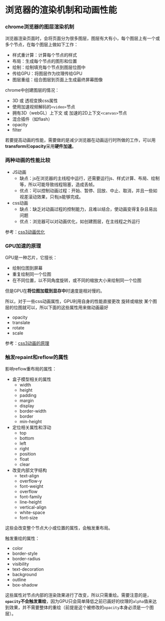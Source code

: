 # 浏览器的渲染机制和动画性能
### chrome浏览器的图层渲染机制
浏览器渲染页面时，会将页面分为很多图层，图层有大有小，每个图层上有一个或多个节点，在每个图层上做如下工作：
- 样式重计算：计算每个节点的样式
- 布局：生成每个节点的图形和位置
- 绘制：绘制填充每个节点到图层位图中
- 传给GPU：将图层作为纹理传给GPU
- 图层重组：组合图层到页面上生成最终屏幕图像

chrome中创建图层的情况：
- 3D 或 透视变换css属性
- 使用加速视频解码的`<video>`节点
- 拥有3D（webGL）上下文 或 加速的2D上下文`<canvas>`节点
- 混合插件（如flash）
- opacity
- filter

若要提高动画的性能，需要做的是减少浏览器在动画运行时所做的工作，可以用**transform**和**opacity**采用**硬件加速**。

### 两种动画的性能比较
- JS动画
  - 缺点：js在浏览器的主线程中运行，还需要运行js、样式计算、布局、绘制等，所以可能导致线程阻塞，造成丢帧。
  - 优点：可以控制动画过程：开始、暂停、回放、中止、取消，并且一些如 视差滚动效果，只有js能够完成。
- css动画
  - 缺点：缺乏对动画过程的控制能力，且难以结合，使动画变得复杂且易出问题
  - 优点：浏览器可以对动画优化，如创建图层，在主线程之外运行

参考：[css3动画优化](https://zhuanlan.zhihu.com/p/55454164)
### GPU加速的原理
GPU是一种芯片，它擅长：
- 绘制位图到屏幕
- 重复绘制同一个位图
- 在不同位置，以不同角度旋转，或不同的缩放大小来绘制同一个位图

但是GPU在**将位图加载到显存中**时速度是相对慢的。

所以，对于一些css动画属性，GPU利用自身的性能直接更改 旋转或缩放 某个图层的位图就可以，所以下面的这些属性用来做动画最好
- opacity
- translate 
- rotate
- scale

参考：[css3动画的原理](https://www.cnblogs.com/dhsz/p/6478501.html)
### 触发repaint和reflow的属性
影响reflow重布局的属性：
- 盒子模型相关的属性
  - width
  - height  
  - padding
  - margin
  - display
  - border-width
  - border  
  - min-height
- 定位相关属性和浮动
  - top
  - bottom
  - left
  - right
  - position  
  - float
  - clear
- 改变内部文字结构
  - text-align
  - overflow-y 
  - font-weight
  - overflow
  - font-family
  - line-height
  - vertical-align
  - white-space
  - font-size

这些会改变整个节点大小或位置的属性，会触发重布局。

触发重绘的属性：
- color
- border-style
- border-radius
- visibility
- text-decoration
- background
- outline
- box-shadow

这些属性对节点内部的渲染效果进行了改变，所以只需重绘。需要注意的是，**`opacity`不会触发重绘**，因为GPU只会简单降低之前已画好的纹理的`alpha`值来达到效果，并不需要整体的重绘（前提是这个被修改的`opacity`本身必须是一个图层）。



